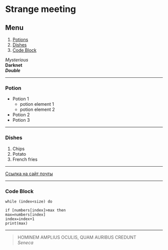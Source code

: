 # Strange meeting

## Menu

1. [Potions](#potion)
2. [Dishes](#dishes)
2. [Code Block](#code-block)

*Mysterious*  
**Darknet**  
***Double***

---
### Potion
* Potion 1 
  * potion element 1
  * potion element 2
* Potion 2
* Potion 3
---
### Dishes
1. Chips
2. Potato
3. French fries
---
[Ссылка на сайт почты](https://mail.ru/)

---
### Code Block
```
while (index<size) do

if [numbers[index]>max then
max=numbers[index]
index=index+1
print(max)
```
---
>HOMINEM AMPLIUS OCULIS, QUAM AURIBUS CREDUNT  
> *Seneca*
